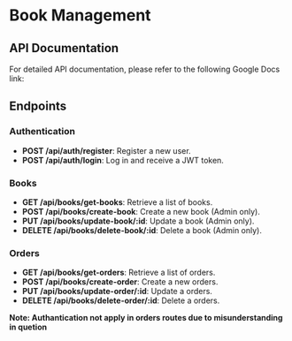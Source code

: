 # Book Management

## API Documentation

For detailed API documentation, please refer to the following Google Docs link:



## Endpoints

### Authentication
- **POST /api/auth/register**: Register a new user.
- **POST /api/auth/login**: Log in and receive a JWT token.

### Books
- **GET /api/books/get-books**: Retrieve a list of books.
- **POST /api/books/create-book**: Create a new book (Admin only).
- **PUT /api/books/update-book/:id**: Update a book (Admin only).
- **DELETE /api/books/delete-book/:id**: Delete a book (Admin only).
  
### Orders
- **GET /api/books/get-orders**: Retrieve a list of orders.
- **POST /api/books/create-order**: Create a new orders.
- **PUT /api/books/update-order/:id**: Update a orders.
- **DELETE /api/books/delete-order/:id**: Delete a orders.


**Note: Authantication not apply in orders routes due to misunderstanding in quetion**
